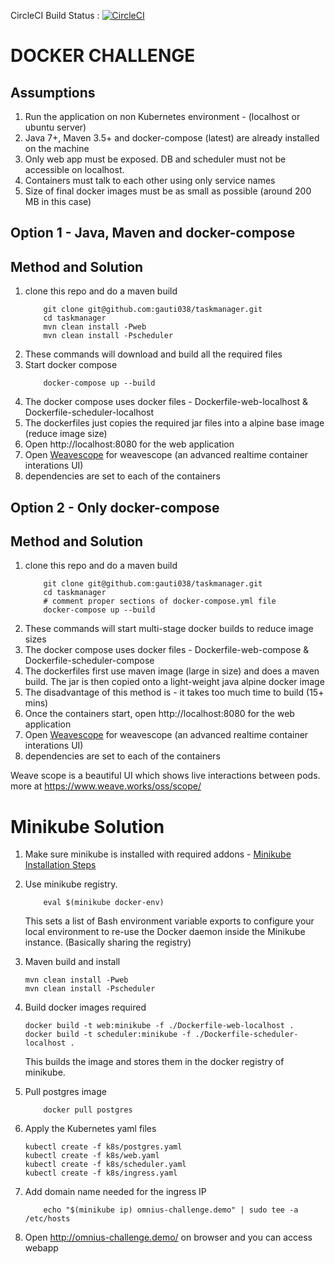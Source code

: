 CircleCI Build Status : [![CircleCI](https://circleci.com/gh/gauti038/taskmanager/tree/master.svg?style=svg)](https://circleci.com/gh/gauti038/taskmanager/tree/master)

# DOCKER CHALLENGE

## Assumptions
1. Run the application on non Kubernetes environment - (localhost or ubuntu server)
2. Java 7+, Maven 3.5+ and docker-compose (latest) are already installed on the machine
3. Only web app must be exposed. DB and scheduler must not be accessible on localhost.
4. Containers must talk to each other using only service names
5. Size of final docker images must be as small as possible (around 200 MB in this case)

## Option 1 - Java, Maven and docker-compose 

## Method and Solution
1. clone this repo and do a maven build
    ``` 
        git clone git@github.com:gauti038/taskmanager.git 
        cd taskmanager 
        mvn clean install -Pweb 
        mvn clean install -Pscheduler
    ```
2. These commands will download and build all the required files
3. Start docker compose 
    ```
        docker-compose up --build
    ```
4. The docker compose uses docker files - Dockerfile-web-localhost & Dockerfile-scheduler-localhost
5. The dockerfiles just copies the required jar files into a alpine base image (reduce image size)
6. Open http://localhost:8080 for the web application 
7. Open [Weavescope](http://localhost:4040/#!/state/{%22pinnedMetricType%22:%22Memory%22,%22topologyId%22:%22containers%22}) for weavescope (an advanced realtime container interations UI)
8. dependencies are set to each of the containers

## Option 2 - Only docker-compose

## Method and Solution
1. clone this repo and do a maven build
    ``` 
        git clone git@github.com:gauti038/taskmanager.git 
        cd taskmanager 
        # comment proper sections of docker-compose.yml file
        docker-compose up --build
    ```
2. These commands will start multi-stage docker builds to reduce image sizes
3. The docker compose uses docker files - Dockerfile-web-compose & Dockerfile-scheduler-compose
4. The dockerfiles first use maven image (large in size) and does a maven build. The jar is then copied onto a light-weight java alpine docker image 
5. The disadvantage of this method is - it takes too much time to build (15+ mins) 
6. Once the containers start, open http://localhost:8080 for the web application 
7. Open [Weavescope](http://localhost:4040/#!/state/{%22pinnedMetricType%22:%22Memory%22,%22topologyId%22:%22containers%22}) for weavescope (an advanced realtime container interations UI)
8. dependencies are set to each of the containers

Weave scope is a beautiful UI which shows live interactions between pods. 
more at https://www.weave.works/oss/scope/ 

# Minikube Solution

1. Make sure minikube is installed with required addons - 
    [Minikube Installation Steps](k8s/README.md)

2. Use minikube registry. 
    ``` 
        eval $(minikube docker-env) 
    ```
    This sets a list of Bash environment variable exports to configure your local environment to re-use the Docker daemon inside the Minikube instance. (Basically sharing the registry)

3. Maven build and install
    ```
    mvn clean install -Pweb
    mvn clean install -Pscheduler
    ```
4. Build docker images required
    ```
    docker build -t web:minikube -f ./Dockerfile-web-localhost .
    docker build -t scheduler:minikube -f ./Dockerfile-scheduler-localhost . 
    ```
    This builds the image and stores them in the docker registry of minikube.

5. Pull postgres image 
    ``` 
        docker pull postgres 
    ```

6. Apply the Kubernetes yaml files
    ```
    kubectl create -f k8s/postgres.yaml
    kubectl create -f k8s/web.yaml
    kubectl create -f k8s/scheduler.yaml
    kubectl create -f k8s/ingress.yaml
    ```
7. Add domain name needed for the ingress IP
    ``` 
        echo "$(minikube ip) omnius-challenge.demo" | sudo tee -a /etc/hosts 
    ```
8. Open http://omnius-challenge.demo/ on browser and you can access webapp 






